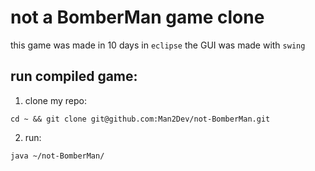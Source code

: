 # not a BomberMan game clone

this game was made in 10 days in `eclipse`
the GUI was made with `swing`

## run compiled game:
1. clone my repo:
````
cd ~ && git clone git@github.com:Man2Dev/not-BomberMan.git
````
2. run:
````
java ~/not-BomberMan/
````
